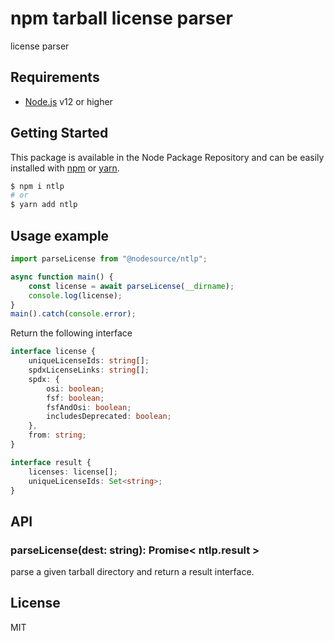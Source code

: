 # npm tarball license parser
license parser

## Requirements
- [Node.js](https://nodejs.org/en/) v12 or higher

## Getting Started

This package is available in the Node Package Repository and can be easily installed with [npm](https://docs.npmjs.com/getting-started/what-is-npm) or [yarn](https://yarnpkg.com).

```bash
$ npm i ntlp
# or
$ yarn add ntlp
```

## Usage example

```js
import parseLicense from "@nodesource/ntlp";

async function main() {
    const license = await parseLicense(__dirname);
    console.log(license);
}
main().catch(console.error);
```

Return the following interface
```ts
interface license {
    uniqueLicenseIds: string[];
    spdxLicenseLinks: string[];
    spdx: {
        osi: boolean;
        fsf: boolean;
        fsfAndOsi: boolean;
        includesDeprecated: boolean;
    },
    from: string;
}

interface result {
    licenses: license[];
    uniqueLicenseIds: Set<string>;
}
```

## API

### parseLicense(dest: string): Promise< ntlp.result >
parse a given tarball directory and return a result interface.

## License
MIT
